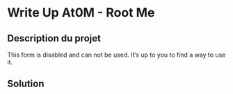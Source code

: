 # Write Up At0M - Root Me

## Description du projet

This form is disabled and can not be used. It’s up to you to find a way to use it.

## Solution